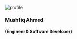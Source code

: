 ![profile](https://user-images.githubusercontent.com/53420663/122276827-cf50df00-cf02-11eb-8c69-71bbcb24e8d8.gif)
### Mushfiq Ahmed 
#### (Engineer & Software Developer)
